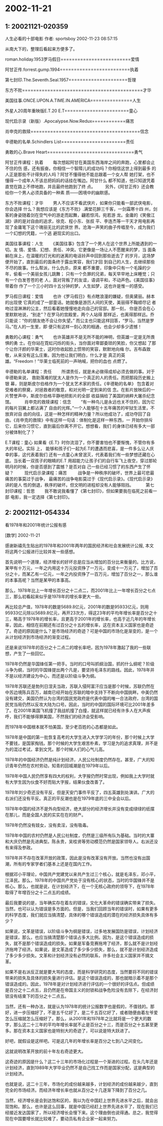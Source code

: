 # 2002-11-21

## 1: 20021121-020359

人生必看的十部电影   作者: sportsboy 2002-11-23 08:57:15

从南大下的，整理后看起来方便多了。

roman.holiday.1953罗马假日=========================爱情

阿甘正传.forrest.gump.1994=========================执着

第七封印.The.Seventh.Seal.1957=====================哲理

东方不败===========================================才华

美国往事.ONCE.UPON.A.TIME.IN.AMERICA===============人生

外星人20周年重映版E.T.20 E.T=======================童心

现代启示录（新版）.Apocalypse.Now.Redux============痛苦

肖申克的救赎=======================================信念

辛德勒的名单.Schindlers List=======================责任

勇敢的心.Brave Heart===============================勇气

阿甘正传课程：执着      　　每次想起阿甘在美国东西海岸之间的奔跑，心里都会止不住的伤      感，还有振奋。你相信一个智障儿的成功吗？你相信这世上得到最多      的人正是那些不计得失的人吗？阿甘不懂得他不能总跟着一个女人帮      她打架，也不懂得一个成年人不该总把妈妈的话挂在嘴边。阿甘什么      都不知道，他只知道凭着直觉在路上不停地跑，并且最终他跑到了终      点。      　　另外，《阿甘正传》还会教给你一个男人必须具备的一种素      质――困境中的幽默感。

东方不败课程：才华      　　男人不应该不看武侠片，如果你只能看一部武侠电影，你会选择      什么？我想应该是《东方不败》.满堂花醉三千客，一剑霜寒十四      州，剑客的身姿随着剑在空气中的游走而起舞，翩若惊鸿，宛若游      龙。金庸的《笑傲江湖》讲的是对自由的追求，徐克、程小东、张叔      平、李连杰等一干天才用电影再现了金庸笔下这个瑰丽无比的武侠世      界。沧海一声笑的曲子传唱至今，成为我们一个幻想的凭籍，一个逃      避现实的出口。

美国往事课程：人生      　　《美国往事》包含了一个男人在这个世界上所能遇到的一切。友      情、爱情、幻想、责任、冲突。它更像是一场让人不愿醒来的梦，当      面条躺在床上，在温暖的灯光和的迷离的电话铃声中回到那些逝去了      的岁月，这场梦便开始了，直到最后的面条终于露出笑容，我们才回      到自己的人生，去继续那些不尽的故事。什么帮派，什么仇杀，原来      都不重要，印象中只有一个毛躁的少年，偷看一个美丽女孩儿跳舞；      只有一个负罪的兄弟，每天早早地上床睡觉；只有一个白发苍苍的老      人，面对背叛了的友谊，语调平和，不动声色。《美国往事》带着你      作了一个三小时四十五分钟的梦。人生如梦，这也许是惟一的感受。

罗马假日课程：爱情      　　也许《罗马假日》有点瞎浪漫的嫌疑，但奥黛丽。赫本的出现使      它真的成了一部童话。她就像是游历人间的天使，美丽得不鞠顺尽记      者吻过湿淋淋的公主，然后看着她慢慢地走向自己的官邸。那一刻，      你是否会在心里默默地说，“别走”？在罗马的宫殿里，两个人站得      那样近，也离得那样远。乔只能说：“你的朋友绝不会让你失望。”      而公主也只能这样回答，“罗马，当然是罗马。”在人的一生里，即      便只有这样一刻心灵的相通，也会少却多少遗憾！

勇敢的心课程：勇气      　　也许英雄并不是无所不能的神明，但英雄一定是无所畏惧的勇      士。在你站在霓虹闪烁的街头，当你面对卑鄙委琐的笑脸，你又想起      了那个让你汗颜的华莱士，这时你收起脸上惯带的笑容，默默地向梅      尔。吉布森致敬，从来没有这么庄重。因为他让我们明白，什么才是      真正的英雄。“Freedom！”华莱士临死前的一声呐喊，把你的血也      点燃了。

辛德勒的名单课程：责任      　　所谓责任，就是未必做得成却必须去做的事。对于辛德勒来说，      救助落难的犹太人是作为一个真正的人的责任。而把那段历史搬上银      幕，则是斯皮尔伯格作为一个犹太艺术家的责任。《辛德勒的名单》      包含着对受难者的祭奠，对拯救者的敬意，和对光明一定到来的信      念。在影片放映后的一片赞誉声中，斯皮尔伯格平静地把影片的全部      收益捐给了美国的纳粹大屠杀纪念馆。      　　          肖申克的救赎课程：信念      　　“有一种鸟儿是永远也关不住的，因为它的每片羽翼上都沾满了      自由的光辉。”一个人能够在十五年痛苦的牢狱生活里，不放弃对自      由的向往，这是一种怎样的精神力量？所以他成功了，成功夺回了自      由。《肖申克的救赎》中有这样一句话：体制化是这样一种东西，一      开始你排斥它，后来你习惯它，直到最后你离不开它。想想看，我们      的身体已经有多大一部分被体制化了？

E.T课程：童心      如果看《E.T》时你流泪了，你不要害怕也不要惭愧，不管你有多大的年纪。实际 上，  能够和孩子们一起为E.T的遭遇而悲喜，是一件多么让人庆幸的事，这代表着我们 还有一点童心未曾泯灭，代表着我们有一些梦想还藏在心底。当长着一双孩子的眼睛的E.T 用超能力让孩子们的自行车飞上夜空，穿过那轮明月的时候，你是否感到了震憾？是否对自 己一些已经习惯了的东西产生了怀疑？      　      　现代启示录课程：痛苦      　　 战争是一种秩序的破坏，世界上最可悲最痛苦的事莫过于战争，      最痛苦的战争电影莫过于《现代启示录》。《现代启示录》讲的是人      性的倒退，秩序的破坏。但文明的进程却没有人能够阻挡。      　 　     第七封印课程：哲思      　　我不敢说我看懂了《第七封印》，但如果要我在临死之前看一部      电影，我一定选择《第七封印》。

## 2: 20021121-054334

看1978年和2001年统计公报有感

[数学] 2002-11-21

感谢新禧先生贴出的1978年和2001年两年的国民经济和社会发展统计公报, 本文将这两个公报进行比较并发一些感想。

首先说明一个道理，经济增长的好坏总是应当从增加的百分比来衡量的。比方说，某甲有十万元，一年之内用这十万元投资挣了一万元，变成十一万元了，增加了百分之十，而某乙有一亿元，一年之内投资挣了一百万元，增加了百分之一，那么谁的本事高呢？当然是某甲的本事高。

那么，1978年比上一年增长百分之十二点二，而2001年比上一年增长百分之七点三，那么初看起来似乎是1978年的增长率更大一些。

再比较总产值，1978年的数是5689.8亿元，2001年的数是95933亿元，则用95933亿元除以5689.8亿元，再开23次方，得这23年的平均年增长率是百分之十三，略高于1978年的增长率，且更高于2001年的增长率，也高于近几年的年增长率，因此，相信在前期还有过百分之十五的增长率，这在资本主义国家也是奇迹了。奇迹的原因是什么？是市场经济的奇迹？可是中国的市场化是渐变的，是一个从计划经济到市场经济的渐变过程。

还是来说1978年的百分之十二点二的增长率吧，因为1978年激起了我的一些联想，产生了一些回忆。

1978年仍然是华国锋任第一把手。当时的口号叫抓纲治国，抓的什么纲呢？阶级斗争为纲，当时的华国锋提出两个凡是，要坚持毛泽东的路线。因此，1978年并不是以经济建设为中心，而还是以阶级斗争为纲。

1978年苏联还是勃列日涅夫当政，苏联入侵阿富汗应当是那个时候，苏联仍然在中苏边境陈兵百万，越南已经开始在苏联的暗中支持下不断向中国挑畔。中美仍然没有建交，美国仍然认为台湾的国民党政府是代表中国的唯一合法政府，台湾的国民党当局仍然以反攻大陆为口号。因此，当时的中国的国际环境可比2001年差多了。在2001年美国飞机撞了我战机撞了白撞，就这样就已经有许多人在大声疾呼，我们不能够得罪美国，不然我们的经济会受影响。

而1978年中国根本就不怕美国，至少老百姓的心态都是如此。

1978年是中国的第一批恢复高考的大学生进入大学学习的年份，那个时候上大学不要钱，是国家掏钱。那个时候的大学生艰苦朴素，学习是为的追求真理，并不是为的混过考试，拿到文凭。那个时候人们的心气儿高。

1978年的中国经济仍然是纯计划经济，人民公社制度仍然存在。甚至，广大的知识青年仍然在农村劳动，知青的回城潮是在1979年以后。

1978年中国人民仍然享有四大的权利，大字报仍然时常出现，例如我上大学时就有大学生因为伙食不好而贴大字报，结果伙食改善了。

1978年刘少奇还没有平反，但是天安门事件平反了，四五英雄到处演讲。广大的右派们还没有平反。真正的平反潮也是在1979年底的三中全会以后。

1978年中国的经济不是外向型经济，绝大部分的经济增长并没有变成绿绿的纸摆在那儿，而是全国人民的实实在在的财产。

1978年仍然没有妓女，没有卖淫，没有吸毒。

1978年中国的农村仍然是人民公社制度，仍然是三级所有队为基础。当时的大寨和大庆仍然是先进典型。陈永贵，吴桂贤等劳动模范仍然是国家领导人。右派还没有来得及参政。

1978年并不存在改革开放的政策，因此是没有改革没有开放。当然也没有出国潮，所有的专家学者们基本上还是在国内工作。

根据邓小平理论，中国共产党建党以来共产生过三个核心，就是毛泽东，邓小平，江泽民。那么，1978年的中国共产党处于没有核心的状态，当时的华国锋并不是核心。那么，也就是说，在计划经济下，在一个无核心政府的领导下，在1978年取得了年增百分之十二点五的成绩。

最后我要说的是，当年确实存在着左的错误，文化大革命的错误确实带来了损失。当然，也可以认为错误是多方面的。但是，当我们回顾当年的错误时，如果有更多的科学态度，我们就应当搞清楚，具体的哪个错误造成的潜在的经济损失具体有多少？

如果说，文革是错误，以阶级斗争为纲是错误，过多地发展国防是错误，计划经济是错误，那么，也应当搞清楚那个错误占多大比例。因为，是这个错误造成的损失，就不是那个错误造成的损失。如果是军备竞赛拖垮了经济，那么就不是计划经济拖垮了经济。如果说，是文革造成了多少多少损失，那么，就不是计划经济造成了多少多少损失。文革和计划经济没有必然的联系，许多社会主义国家并不搞文革。

如果不是右派反正就是要大骂的态度，而是科学研究的态度，当然要将不同的错误带来的损失及具体的损失量进行评估。是这个错误造成的，那也就暗示着不是那个错误造成的。因此，1978年是对计划经济进行评估的一个很好的评估点。但成绩是百分之十二点五，且仍然是在帝国主义的封锁和战争危险没有去除下，在经济封锁没有结束下的百分之十二点五。

当然，还有一种办法，就是认为1978年的统计公报数字也是假的，不值钱的。那好，进一步压缩好了，不是五千亿好了，是二千五百亿好了，或者随便由着左爷爱怎么压缩就怎么压缩好了。那么，从2001年和1978年之比就将是一个更大的数字，那么这二十三年的平均年增长率就不止是百分之十三，而是百分之十五甚至更多。那在资本主义国家也是特别大的奇迹了，可以说是特大跃进了。

好吧，就假设是这样吧。可是这几年的年增长率是百分之七到八之间变化。

这就说明改革开放的前十年左右奇迹更大。

这奇迹的原因是什么？这二十三年的市场化过程是一个渐进的过程。在头几年还是计划经济，直到1989年大学毕业仍然不是自己找工作而是国家分配，这是典型的计划经济。

也就是说，这二十三年，市场化的成份越来越多，计划经济的成份越来越少，直到完全的市场经济。而经济年增长率也就从百分之十几逐渐下降到了百分之几。

当然，经济增长是会到达饱和区的，我以为在中国赶上世界先进水平之后，就会出现饱和。那么，也许是这么回事，就是中国已经赶上世界先进水平了，现在我们已经接近发达国家了，所以经济增长会慢下来。这个理由倒也说得通。总之，我觉得现在中国要增长就比较难了，要动员私有企业家一起来努力。


